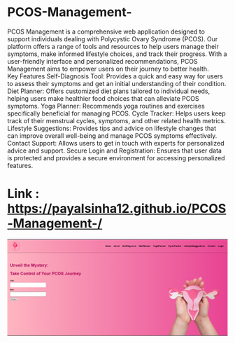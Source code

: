 # PCOS-Management-
PCOS Management is a comprehensive web application designed to support individuals dealing with Polycystic Ovary Syndrome (PCOS). Our platform offers a range of tools and resources to help users manage their symptoms, make informed lifestyle choices, and track their progress. With a user-friendly interface and personalized recommendations, PCOS Management aims to empower users on their journey to better health.  
Key Features 
Self-Diagnosis Tool:  Provides a quick and easy way for users to assess their symptoms and get an initial understanding of their condition. 
Diet Planner:  Offers customized diet plans tailored to individual needs, helping users make healthier food choices that can alleviate PCOS symptoms. 
Yoga Planner:  Recommends yoga routines and exercises specifically beneficial for managing PCOS. 
Cycle Tracker:  Helps users keep track of their menstrual cycles, symptoms, and other related health metrics. 
Lifestyle Suggestions:  Provides tips and advice on lifestyle changes that can improve overall well-being and manage PCOS symptoms effectively. 
Contact Support:  Allows users to get in touch with experts for personalized advice and support. 
Secure Login and Registration:  Ensures that user data is protected and provides a secure environment for accessing personalized features. 
# Link : https://payalsinha12.github.io/PCOS-Management-/
![Pcos Managemnet](https://github.com/payalsinha12/PCOS-Management-/blob/main/Screenshot%202025-02-10%20132848.png?raw=true)
